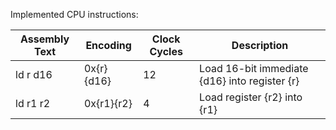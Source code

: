
Implemented CPU instructions:

| Assembly Text | Encoding | Clock Cycles | Description |
| ------------- | -------- | ------------ | ----------- |
| ld r d16      | 0x{r} {d16} | 12        | Load 16-bit immediate {d16} into register {r} |
| ld r1 r2      | 0x{r1}{r2}  | 4         | Load register {r2} into {r1} |
